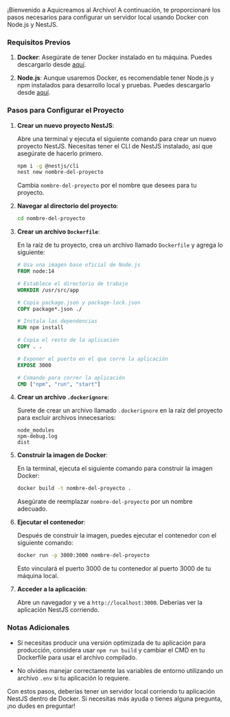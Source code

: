 ¡Bienvenido a Aquicreamos al Archivo! A continuación, te proporcionaré los pasos necesarios para configurar un servidor local usando Docker con Node.js y NestJS.

### Requisitos Previos

1. **Docker**: Asegúrate de tener Docker instalado en tu máquina. Puedes descargarlo desde [aquí](https://www.docker.com/get-started).

2. **Node.js**: Aunque usaremos Docker, es recomendable tener Node.js y npm instalados para desarrollo local y pruebas. Puedes descargarlo desde [aquí](https://nodejs.org/).

### Pasos para Configurar el Proyecto

1. **Crear un nuevo proyecto NestJS**:
   
   Abre una terminal y ejecuta el siguiente comando para crear un nuevo proyecto NestJS. Necesitas tener el CLI de NestJS instalado, así que asegúrate de hacerlo primero.

   ```bash
   npm i -g @nestjs/cli
   nest new nombre-del-proyecto
   ```

   Cambia `nombre-del-proyecto` por el nombre que desees para tu proyecto.

2. **Navegar al directorio del proyecto**:

   ```bash
   cd nombre-del-proyecto
   ```

3. **Crear un archivo `Dockerfile`**:

   En la raíz de tu proyecto, crea un archivo llamado `Dockerfile` y agrega lo siguiente:

   ```dockerfile
   # Usa una imagen base oficial de Node.js
   FROM node:14

   # Establece el directorio de trabajo
   WORKDIR /usr/src/app

   # Copia package.json y package-lock.json
   COPY package*.json ./

   # Instala las dependencias
   RUN npm install

   # Copia el resto de la aplicación
   COPY . .

   # Exponer el puerto en el que corre la aplicación
   EXPOSE 3000

   # Comando para correr la aplicación
   CMD ["npm", "run", "start"]
   ```

4. **Crear un archivo `.dockerignore`**:

   Surete de crear un archivo llamado `.dockerignore` en la raíz del proyecto para excluir archivos innecesarios:

   ```
   node_modules
   npm-debug.log
   dist
   ```

5. **Construir la imagen de Docker**:

   En la terminal, ejecuta el siguiente comando para construir la imagen Docker:

   ```bash
   docker build -t nombre-del-proyecto .
   ```

   Asegúrate de reemplazar `nombre-del-proyecto` por un nombre adecuado.

6. **Ejecutar el contenedor**:

   Después de construir la imagen, puedes ejecutar el contenedor con el siguiente comando:

   ```bash
   docker run -p 3000:3000 nombre-del-proyecto
   ```

   Esto vinculará el puerto 3000 de tu contenedor al puerto 3000 de tu máquina local.

7. **Acceder a la aplicación**:

   Abre un navegador y ve a `http://localhost:3000`. Deberías ver la aplicación NestJS corriendo.

### Notas Adicionales

- Si necesitas producir una versión optimizada de tu aplicación para producción, considera usar `npm run build` y cambiar el CMD en tu Dockerfile para usar el archivo compilado.

- No olvides manejar correctamente las variables de entorno utilizando un archivo `.env` si tu aplicación lo requiere.

Con estos pasos, deberías tener un servidor local corriendo tu aplicación NestJS dentro de Docker. Si necesitas más ayuda o tienes alguna pregunta, ¡no dudes en preguntar!